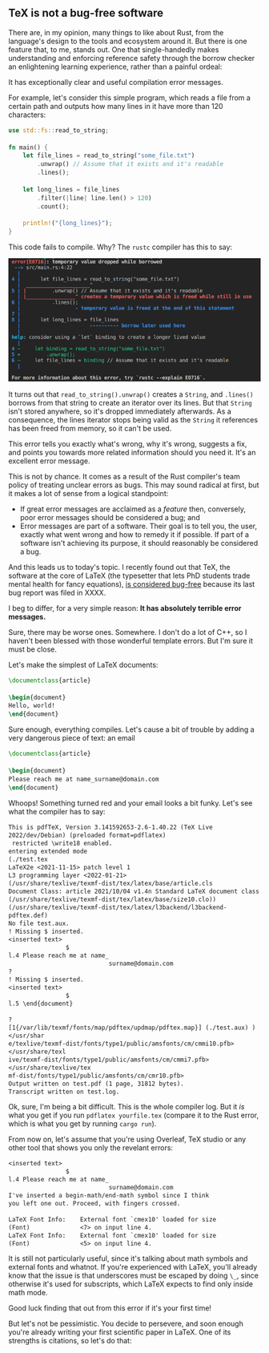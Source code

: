 TeX is not a bug-free software
---

There are, in my opinion, many things to like about Rust, from the language's design to the tools and ecosystem around it. But there is one feature that, to me, stands out. One that single-handedly makes understanding and enforcing reference safety through the borrow checker an enlightening learning experience, rather than a painful ordeal:

It has exceptionally clear and useful compilation error messages.

For example, let's consider this simple program, which reads a file from a certain path and outputs how many lines in it have more than 120 characters:

```rs
use std::fs::read_to_string;

fn main() {
    let file_lines = read_to_string("some_file.txt")
        .unwrap() // Assume that it exists and it's readable
        .lines();

    let long_lines = file_lines
        .filter(|line| line.len() > 120)
        .count();

    println!("{long_lines}");
}
```

This code fails to compile. Why? The `rustc` compiler has this to say:

![An example of an error message from the Rust compiler](/entries/assets/rust-compiler-error.png)

It turns out that `read_to_string().unwrap()` creates a `String`, and `.lines()` borrows from that string to create an iterator over its lines. But that `String` isn't stored anywhere, so it's dropped immediately afterwards. As a consequence, the lines iterator stops being valid as the `String` it references has been freed from memory, so it can't be used.

This error tells you exactly what's wrong, why it's wrong, suggests a fix, and points you towards more related information should you need it. It's an excellent error message.

This is not by chance. It comes as a result of the Rust compiler's team policy of treating unclear errors as bugs. This may sound radical at first, but it makes a lot of sense from a logical standpoint:

- If great error messages are acclaimed as a *feature* then, conversely, poor error messages should be considered a bug; and
- Error messages are part of a software. Their goal is to tell you, the user, exactly what went wrong and how to remedy it if possible. If part of a software isn't achieving its purpose, it should reasonably be considered a bug.

And this leads us to today's topic. I recently found out that TeX, the software at the core of LaTeX (the typesetter that lets PhD students trade mental health for fancy equations), [is considered bug-free](https://lwn.net/Articles/726208/) because its last bug report was filed in XXXX.

I beg to differ, for a very simple reason: **It has absolutely terrible error messages.**

Sure, there may be worse ones. Somewhere. I don't do a lot of C++, so I haven't been blessed with those wonderful template errors. But I'm sure it must be close.

Let's make the simplest of LaTeX documents:

```tex
\documentclass{article}

\begin{document}
Hello, world!
\end{document}
```

Sure enough, everything compiles. Let's cause a bit of trouble by adding a very dangerous piece of text: an email

```tex
\documentclass{article}

\begin{document}
Please reach me at name_surname@domain.com
\end{document}
```

Whoops! Something turned red and your email looks a bit funky. Let's see what the compiler has to say:

```
This is pdfTeX, Version 3.141592653-2.6-1.40.22 (TeX Live 2022/dev/Debian) (preloaded format=pdflatex)
 restricted \write18 enabled.
entering extended mode
(./test.tex
LaTeX2e <2021-11-15> patch level 1
L3 programming layer <2022-01-21>
(/usr/share/texlive/texmf-dist/tex/latex/base/article.cls
Document Class: article 2021/10/04 v1.4n Standard LaTeX document class
(/usr/share/texlive/texmf-dist/tex/latex/base/size10.clo))
(/usr/share/texlive/texmf-dist/tex/latex/l3backend/l3backend-pdftex.def)
No file test.aux.
! Missing $ inserted.
<inserted text> 
                $
l.4 Please reach me at name_
                            surname@domain.com
? 
! Missing $ inserted.
<inserted text> 
                $
l.5 \end{document}
                  
? 
[1{/var/lib/texmf/fonts/map/pdftex/updmap/pdftex.map}] (./test.aux) )</usr/shar
e/texlive/texmf-dist/fonts/type1/public/amsfonts/cm/cmmi10.pfb></usr/share/texl
ive/texmf-dist/fonts/type1/public/amsfonts/cm/cmmi7.pfb></usr/share/texlive/tex
mf-dist/fonts/type1/public/amsfonts/cm/cmr10.pfb>
Output written on test.pdf (1 page, 31812 bytes).
Transcript written on test.log.
```

Ok, sure, I'm being a bit difficult. This is the whole compiler log. But it *is* what you get if you run `pdflatex yourfile.tex` (compare it to the Rust error, which is what you get by running `cargo run`).

From now on, let's assume that you're using Overleaf, TeX studio or any other tool that shows you only the revelant errors:

```
<inserted text> 
                $
l.4 Please reach me at name_
                            surname@domain.com
I've inserted a begin-math/end-math symbol since I think
you left one out. Proceed, with fingers crossed.

LaTeX Font Info:    External font `cmex10' loaded for size
(Font)              <7> on input line 4.
LaTeX Font Info:    External font `cmex10' loaded for size
(Font)              <5> on input line 4.
```

It is still not particularly useful, since it's talking about math symbols and external fonts and whatnot. If you're experienced with LaTeX, you'll already know that the issue is that underscores must be escaped by doing `\_`, since otherwise it's used for subscripts, which LaTeX expects to find only inside math mode.

Good luck finding that out from this error if it's your first time!

But let's not be pessimistic. You decide to persevere, and soon enough you're already writing your first scientific paper in LaTeX. One of its strengths is citations, so let's do that:

